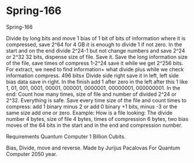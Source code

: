 # Spring-166
Spring-166

Divide by long bits and move 1 bias of 1 bit of bits of information where it is compressed, save 2^64 for 4 GB it is enough to divide 1 if not zero. In the start and on the end divide 2^24-1 but not change numbers and save 2^24 or 2^32 32 bits, dispense size of file. Save it. Save the long information size of the file, save times of compress 1-2^24 save it while we get 2^256 bits. For extract, we need to find information+ what divide plus while we check information compress. 496 bits± Divide side right save it in left, left side bias data save in right. In the finish add 1 after zero in the left after this 1 like 1, 01, 001, 0001, 00001, 000001, 0000001, 00000001, 000000001. In the end: Count how many times, size of file and number of divided 2^24 or 2^32. Everything is safe. Save every time size of the file and count times to compress: add 1 binary minus 2 or add 0 binary +1 bits, minus -3 or the same size add one or zero.
Example:
How is a file looking:
The divide number 4 bytes, size of file 4 bytes, times of compression 6 bytes, two bias moves of the 64 bits in the start and in the end and compression number.

Requirements Quantum Computer 1 Billion Cubits.

Bias, Divide, move and reverse.
Made by Jurijus Pacalovas
For Quantum Computer 2050 year.
